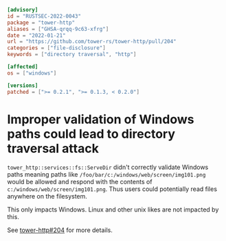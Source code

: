 ```toml
[advisory]
id = "RUSTSEC-2022-0043"
package = "tower-http"
aliases = ["GHSA-qrqq-9c63-xfrg"]
date = "2022-01-21"
url = "https://github.com/tower-rs/tower-http/pull/204"
categories = ["file-disclosure"]
keywords = ["directory traversal", "http"]

[affected]
os = ["windows"]

[versions]
patched = [">= 0.2.1", ">= 0.1.3, < 0.2.0"]
```

# Improper validation of Windows paths could lead to directory traversal attack

`tower_http::services::fs::ServeDir` didn't correctly validate Windows paths
meaning paths like `/foo/bar/c:/windows/web/screen/img101.png` would be allowed
and respond with the contents of `c:/windows/web/screen/img101.png`. Thus users
could potentially read files anywhere on the filesystem.

This only impacts Windows. Linux and other unix likes are not impacted by this.

See [tower-http#204] for more details.

[tower-http#204]: https://github.com/tower-rs/tower-http/pull/204
